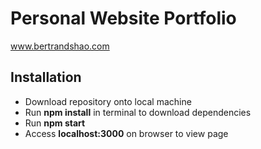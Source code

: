 # Personal Website Portfolio

www.bertrandshao.com

## Installation

- Download repository onto local machine
- Run <b>npm install</b> in terminal to download dependencies
- Run <b>npm start</b>
- Access <b>localhost:3000</b> on browser to view page
